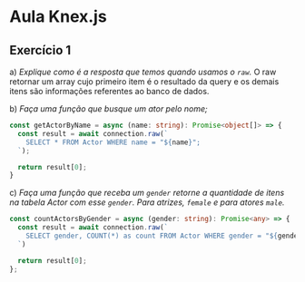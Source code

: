 # Aula Knex.js

## Exercício 1

a) *Explique como é a resposta que temos quando usamos o `raw`.* 
O raw retornar um array cujo primeiro item é o resultado da query e os demais itens são informações referentes ao banco de dados.

b) *Faça uma função que busque um ator pelo nome;*
```ts
const getActorByName = async (name: string): Promise<object[]> => {
  const result = await connection.raw(`
    SELECT * FROM Actor WHERE name = "${name}";
  `);

  return result[0];
}
```

c) *Faça uma função que receba um `gender` retorne a quantidade de itens na tabela Actor com esse `gender`. Para atrizes, `female` e para atores `male`.*

```ts
const countActorsByGender = async (gender: string): Promise<any> => {
  const result = await connection.raw(`
    SELECT gender, COUNT(*) as count FROM Actor WHERE gender = "${gender}";
  `)

  return result[0];
};
```



```ts

```